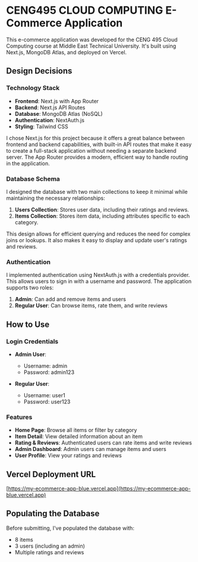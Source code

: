# CENG495 CLOUD COMPUTING E-Commerce Application

This e-commerce application was developed for the CENG 495 Cloud Computing course at Middle East Technical University. It's built using Next.js, MongoDB Atlas, and deployed on Vercel.

## Design Decisions

### Technology Stack

- **Frontend**: Next.js with App Router
- **Backend**: Next.js API Routes
- **Database**: MongoDB Atlas (NoSQL)
- **Authentication**: NextAuth.js
- **Styling**: Tailwind CSS

I chose Next.js for this project because it offers a great balance between frontend and backend capabilities, with built-in API routes that make it easy to create a full-stack application without needing a separate backend server. The App Router provides a modern, efficient way to handle routing in the application.

### Database Schema

I designed the database with two main collections to keep it minimal while maintaining the necessary relationships:

1. **Users Collection**: Stores user data, including their ratings and reviews.
2. **Items Collection**: Stores item data, including attributes specific to each category.

This design allows for efficient querying and reduces the need for complex joins or lookups. It also makes it easy to display and update user's ratings and reviews.

### Authentication

I implemented authentication using NextAuth.js with a credentials provider. This allows users to sign in with a username and password. The application supports two roles:

1. **Admin**: Can add and remove items and users
2. **Regular User**: Can browse items, rate them, and write reviews

## How to Use

### Login Credentials

- **Admin User**:
  - Username: admin
  - Password: admin123

- **Regular User**:
  - Username: user1
  - Password: user123

### Features

- **Home Page**: Browse all items or filter by category
- **Item Detail**: View detailed information about an item
- **Rating & Reviews**: Authenticated users can rate items and write reviews
- **Admin Dashboard**: Admin users can manage items and users
- **User Profile**: View your ratings and reviews


## Vercel Deployment URL

[https://my-ecommerce-app-blue.vercel.app](https://my-ecommerce-app-blue.vercel.app)

## Populating the Database

Before submitting, I've populated the database with:
- 8 items
- 3 users (including an admin)
- Multiple ratings and reviews